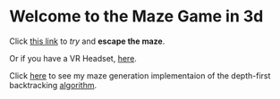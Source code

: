 # Welcome to the Maze Game in 3d
Click [this link](https://roadkillcat.github.io/3dMazeGame/maze.html) to *try* and **escape the maze**.

Or if you have a VR Headset, [here](https://roadkillcat.github.io/3dMazeGame/mazeVR.html).

Click [here](https://roadkillcat.github.io/3dMazeGame/mazeGenerater.html) to see my maze generation implementaion of the depth-first backtracking [algorithm](https://en.wikipedia.org/wiki/Maze_generation_algorithm#Depth-first_search).


